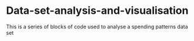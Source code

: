 # Data-set-analysis-and-visualisation
This is a series of blocks of code used to analyse a spending patterns data set
